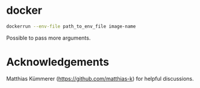 # docker

```bash
dockerrun --env-file path_to_env_file image-name
```
Possible to pass more arguments.

# Acknowledgements

Matthias Kümmerer (https://github.com/matthias-k) for helpful discussions.